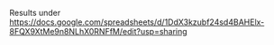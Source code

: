 Results under https://docs.google.com/spreadsheets/d/1DdX3kzubf24sd4BAHElx-8FQX9XtMe9n8NLhX0RNFfM/edit?usp=sharing